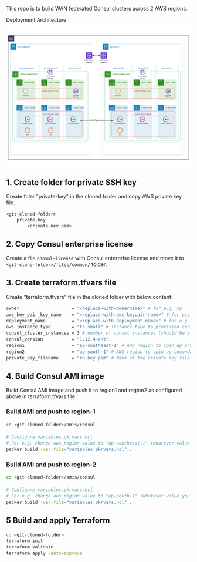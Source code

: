 This repo is to build WAN federated Consul clusters across 2 AWS regions.

Deployment Architecture
![Consul Deployment architecture](https://github.com/panchal-ravi/terraform-consul-multi-cluster-vms/blob/main/files/Consul-Multi-Region-Cluster-VM.png?raw=true)


## 1. Create folder for private SSH key

Create foler "private-key" in the cloned folder and copy AWS private key file.

```
<git-cloned-folder>
    private-key
        <private-key.pem>
```

## 2. Copy Consul enterprise license

Create a file `consul-license` with Consul enterprise license and move it to `<git-clone-folder>/files/common/` folder. 

## 3. Create terraform.tfvars file

Create "terraform.tfvars" file in the cloned folder with below content:

```sh
owner                    = "<replace-with-ownername>" # for e.g. rp
aws_key_pair_key_name    = "<replace-with-aws-keypair-name>" # for e.g. consul-key
deployment_name          = "<replace-with-deployment-name>" # for e.g. rp-consul, use as prefix for aws resources
aws_instance_type        = "t3.small" # instance type to provision consul clusters
consul_cluster_instances = 3 # number of consul instances (should be a odd number for e.g. 1, 3, 5)
consul_version           = "1.12.4-ent"
region1                  = "ap-southeast-1" # AWS region to spin up primary consul datacenter
region2                  = "ap-south-1" # AWS region to spin up secondary consul datacenter
private_key_filename     = "rp-key.pem" # Name of the private key file copied to above folder 
```

## 4. Build Consul AMI image

Build Consul AMI image and push it to region1 and region2 as configured above in terraform.tfvars file

### Build AMI and push to region-1
```sh
cd <git-cloned-folder>/amis/consul

# Configure variables.pkrvars.hcl
# For e.g. change aws_region value to "ap-southeast-1" (whatever value you configured for region1 variable above)
packer build -var-file="variables.pkrvars.hcl" .
```


### Build AMI and push to region-2
```sh
cd <git-cloned-folder>/amis/consul

# Configure variables.pkrvars.hcl
# For e.g. change aws_region value to "ap-south-1" (whatever value you configured for region2 variable above)
packer build -var-file="variables.pkrvars.hcl" .
```

## 5 Build and apply Terraform

```sh
cd <git-cloned-folder>
terraform init
terraform validate
terraform apply -auto-approve
```